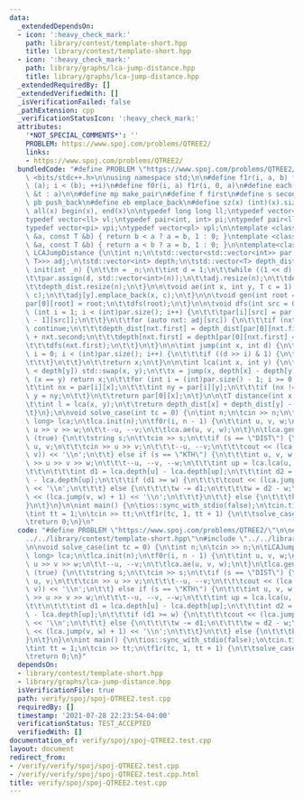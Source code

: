 ```yaml
---
data:
  _extendedDependsOn:
  - icon: ':heavy_check_mark:'
    path: library/contest/template-short.hpp
    title: library/contest/template-short.hpp
  - icon: ':heavy_check_mark:'
    path: library/graphs/lca-jump-distance.hpp
    title: library/graphs/lca-jump-distance.hpp
  _extendedRequiredBy: []
  _extendedVerifiedWith: []
  _isVerificationFailed: false
  _pathExtension: cpp
  _verificationStatusIcon: ':heavy_check_mark:'
  attributes:
    '*NOT_SPECIAL_COMMENTS*': ''
    PROBLEM: https://www.spoj.com/problems/QTREE2/
    links:
    - https://www.spoj.com/problems/QTREE2/
  bundledCode: "#define PROBLEM \"https://www.spoj.com/problems/QTREE2/\"\n\n\n#include\
    \ <bits/stdc++.h>\n\nusing namespace std;\n\n#define f1r(i, a, b) for (int i =\
    \ (a); i < (b); ++i)\n#define f0r(i, a) f1r(i, 0, a)\n#define each(t, a) for (auto\
    \ &t : a)\n\n#define mp make_pair\n#define f first\n#define s second\n#define\
    \ pb push_back\n#define eb emplace_back\n#define sz(x) (int)(x).size()\n#define\
    \ all(x) begin(x), end(x)\n\ntypedef long long ll;\ntypedef vector<int> vi;\n\
    typedef vector<ll> vl;\ntypedef pair<int, int> pi;\ntypedef pair<ll, ll> pl;\n\
    typedef vector<pi> vpi;\ntypedef vector<pl> vpl;\n\ntemplate <class T> bool ckmin(T\
    \ &a, const T &b) { return b < a ? a = b, 1 : 0; }\ntemplate <class T> bool ckmax(T\
    \ &a, const T &b) { return a < b ? a = b, 1 : 0; }\n\ntemplate<class T> struct\
    \ LCAJumpDistance {\n\tint n;\n\tstd::vector<std::vector<int>> par;\n\tstd::vector<std::vector<std::pair<int,\
    \ T>>> adj;\n\tstd::vector<int> depth;\n\tstd::vector<T> depth_dist;\n\n\tvoid\
    \ init(int _n) {\n\t\tn = _n;\n\t\tint d = 1;\n\t\twhile ((1 << d) < n) d++;\n\
    \t\tpar.assign(d, std::vector<int>(n));\n\t\tadj.resize(n);\n\t\tdepth.resize(n);\n\
    \t\tdepth_dist.resize(n);\n\t}\n\n\tvoid ae(int x, int y, T c = 1) {\n\t\tadj[x].emplace_back(y,\
    \ c);\n\t\tadj[y].emplace_back(x, c);\n\t}\n\n\tvoid gen(int root = 0) {\n\t\t\
    par[0][root] = root;\n\t\tdfs(root);\n\t}\n\n\tvoid dfs(int src = 0) {\n\t\tfor\
    \ (int i = 1; i < (int)par.size(); i++) {\n\t\t\tpar[i][src] = par[i - 1][par[i\
    \ - 1][src]];\n\t\t}\n\t\tfor (auto nxt: adj[src]) {\n\t\t\tif (nxt.first == par[0][src])\
    \ continue;\n\t\t\tdepth_dist[nxt.first] = depth_dist[par[0][nxt.first] = src]\
    \ + nxt.second;\n\t\t\tdepth[nxt.first] = depth[par[0][nxt.first] = src] + 1;\n\
    \t\t\tdfs(nxt.first);\n\t\t}\n\t}\n\n\tint jump(int x, int d) {\n\t\tfor (int\
    \ i = 0; i < (int)par.size(); i++) {\n\t\t\tif ((d >> i) & 1) {\n\t\t\t\tx = par[i][x];\n\
    \t\t\t}\n\t\t}\n\t\treturn x;\n\t}\n\n\tint lca(int x, int y) {\n\t\tif (depth[x]\
    \ < depth[y]) std::swap(x, y);\n\t\tx = jump(x, depth[x] - depth[y]);\n\t\tif\
    \ (x == y) return x;\n\t\tfor (int i = (int)par.size() - 1; i >= 0; i--) {\n\t\
    \t\tint nx = par[i][x];\n\t\t\tint ny = par[i][y];\n\t\t\tif (nx != ny) x = nx,\
    \ y = ny;\n\t\t}\n\t\treturn par[0][x];\n\t}\n\n\tT distance(int x, int y) {\n\
    \t\tint l = lca(x, y);\n\t\treturn depth_dist[x] + depth_dist[y] - 2 * depth_dist[l];\n\
    \t}\n};\n\nvoid solve_case(int tc = 0) {\n\tint n;\n\tcin >> n;\n\tLCAJumpDistance<long\
    \ long> lca;\n\tlca.init(n);\n\tf0r(i, n - 1) {\n\t\tint u, v, w;\n\t\tcin >>\
    \ u >> v >> w;\n\t\t--u, --v;\n\t\tlca.ae(u, v, w);\n\t}\n\tlca.gen(0);\n\twhile\
    \ (true) {\n\t\tstring s;\n\t\tcin >> s;\n\t\tif (s == \"DIST\") {\n\t\t\tint\
    \ u, v;\n\t\t\tcin >> u >> v;\n\t\t\t--u, --v;\n\t\t\tcout << (lca.distance(u,\
    \ v)) << '\\n';\n\t\t} else if (s == \"KTH\") {\n\t\t\tint u, v, w;\n\t\t\tcin\
    \ >> u >> v >> w;\n\t\t\t--u, --v, --w;\n\t\t\tint up = lca.lca(u, v);\t\t\t\t\
    \t\t\n\t\t\tint d1 = lca.depth[u] - lca.depth[up];\n\t\t\tint d2 = lca.depth[v]\
    \ - lca.depth[up];\n\t\t\tif (d1 >= w) {\n\t\t\t\tcout << (lca.jump(u, w) + 1)\
    \ << '\\n';\n\t\t\t} else {\n\t\t\t\tw -= d1;\n\t\t\t\tw = d2 - w;\n\t\t\t\tcout\
    \ << (lca.jump(v, w) + 1) << '\\n';\n\t\t\t}\n\t\t} else {\n\t\t\tbreak;\n\t\t\
    }\n\t}\n}\n\nint main() {\n\tios::sync_with_stdio(false);\n\tcin.tie(nullptr);\n\
    \tint tt = 1;\n\tcin >> tt;\n\tf1r(tc, 1, tt + 1) {\n\t\tsolve_case(tc);\n\t}\n\
    \treturn 0;\n}\n"
  code: "#define PROBLEM \"https://www.spoj.com/problems/QTREE2/\"\n\n#include \"\
    ../../library/contest/template-short.hpp\"\n#include \"../../library/graphs/lca-jump-distance.hpp\"\
    \n\nvoid solve_case(int tc = 0) {\n\tint n;\n\tcin >> n;\n\tLCAJumpDistance<long\
    \ long> lca;\n\tlca.init(n);\n\tf0r(i, n - 1) {\n\t\tint u, v, w;\n\t\tcin >>\
    \ u >> v >> w;\n\t\t--u, --v;\n\t\tlca.ae(u, v, w);\n\t}\n\tlca.gen(0);\n\twhile\
    \ (true) {\n\t\tstring s;\n\t\tcin >> s;\n\t\tif (s == \"DIST\") {\n\t\t\tint\
    \ u, v;\n\t\t\tcin >> u >> v;\n\t\t\t--u, --v;\n\t\t\tcout << (lca.distance(u,\
    \ v)) << '\\n';\n\t\t} else if (s == \"KTH\") {\n\t\t\tint u, v, w;\n\t\t\tcin\
    \ >> u >> v >> w;\n\t\t\t--u, --v, --w;\n\t\t\tint up = lca.lca(u, v);\t\t\t\t\
    \t\t\n\t\t\tint d1 = lca.depth[u] - lca.depth[up];\n\t\t\tint d2 = lca.depth[v]\
    \ - lca.depth[up];\n\t\t\tif (d1 >= w) {\n\t\t\t\tcout << (lca.jump(u, w) + 1)\
    \ << '\\n';\n\t\t\t} else {\n\t\t\t\tw -= d1;\n\t\t\t\tw = d2 - w;\n\t\t\t\tcout\
    \ << (lca.jump(v, w) + 1) << '\\n';\n\t\t\t}\n\t\t} else {\n\t\t\tbreak;\n\t\t\
    }\n\t}\n}\n\nint main() {\n\tios::sync_with_stdio(false);\n\tcin.tie(nullptr);\n\
    \tint tt = 1;\n\tcin >> tt;\n\tf1r(tc, 1, tt + 1) {\n\t\tsolve_case(tc);\n\t}\n\
    \treturn 0;\n}"
  dependsOn:
  - library/contest/template-short.hpp
  - library/graphs/lca-jump-distance.hpp
  isVerificationFile: true
  path: verify/spoj/spoj-QTREE2.test.cpp
  requiredBy: []
  timestamp: '2021-07-28 22:23:54-04:00'
  verificationStatus: TEST_ACCEPTED
  verifiedWith: []
documentation_of: verify/spoj/spoj-QTREE2.test.cpp
layout: document
redirect_from:
- /verify/verify/spoj/spoj-QTREE2.test.cpp
- /verify/verify/spoj/spoj-QTREE2.test.cpp.html
title: verify/spoj/spoj-QTREE2.test.cpp
---
```

